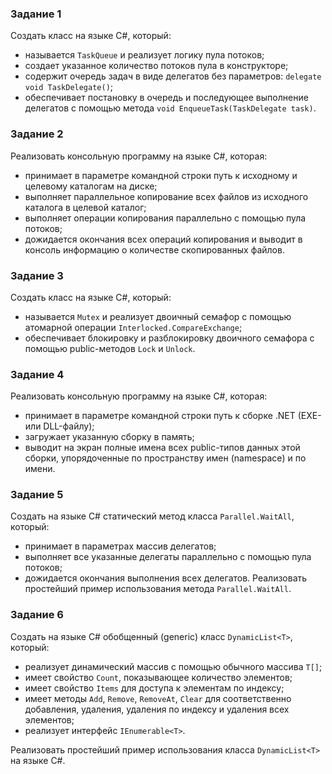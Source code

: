 ### Задание 1
Создать класс на языке C#, который:
- называется `TaskQueue` и реализует логику пула потоков;
- создает указанное количество потоков пула в конструкторе; 
- содержит очередь задач в виде делегатов без параметров:
`delegate void TaskDelegate()`;
- обеспечивает постановку в очередь и последующее выполнение делегатов с помощью метода
`void EnqueueTask(TaskDelegate task)`.
### Задание 2
Реализовать консольную программу на языке C#, которая:
- принимает в параметре командной строки путь к исходному и целевому каталогам на диске;
- выполняет параллельное копирование всех файлов из исходного каталога в целевой каталог;
- выполняет операции копирования параллельно с помощью пула потоков;
- дожидается окончания всех операций копирования и выводит в консоль информацию о количестве скопированных файлов.
### Задание 3
Создать класс на языке C#, который:
- называется `Mutex` и реализует двоичный семафор с помощью атомарной операции `Interlocked.CompareExchange`;
- обеспечивает блокировку и разблокировку двоичного семафора с помощью public-методов `Lock` и `Unlock`.
### Задание 4
Реализовать консольную программу на языке C#, которая:
- принимает в параметре командной строки путь к сборке .NET (EXE- или DLL-файлу);
- загружает указанную сборку в память;
- выводит на экран полные имена всех public-типов данных этой сборки, упорядоченные по пространству имен (namespace) и по имени.
### Задание 5
Создать на языке C# статический метод класса `Parallel.WaitAll`, который:
- принимает в параметрах массив делегатов;
- выполняет все указанные делегаты параллельно с помощью пула потоков;
- дожидается окончания выполнения всех делегатов. Реализовать простейший пример использования метода `Parallel.WaitAll`.
### Задание 6
Создать на языке C# обобщенный (generic) класс `DynamicList<T>`, который:
- реализует динамический массив с помощью обычного массива `T[]`;
- имеет свойство `Count`, показывающее количество элементов;
- имеет свойство `Items` для доступа к элементам по индексу;
- имеет методы `Add`, `Remove`, `RemoveAt`, `Clear` для соответственно добавления, удаления, удаления по индексу и удаления всех элементов;
- реализует интерфейс `IEnumerable<T>`.

Реализовать простейший пример использования класса `DynamicList<T>` на языке C#.
